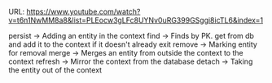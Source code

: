 URL: https://www.youtube.com/watch?v=t6n1NwMM8a8&list=PLEocw3gLFc8UYNv0uRG399GSggi8icTL6&index=1

persist     -> Adding an entity in the context
find        -> Finds by PK. get from db and add it to the context if it doesn't already exit
remove      -> Marking entity for removal
merge       -> Merges an entity from outside the context to the context
refresh     -> Mirror the context from the database
detach      -> Taking the entity out of the context